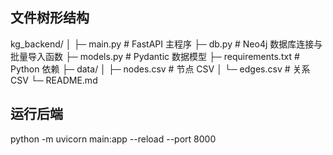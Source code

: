 ## 文件树形结构 
kg_backend/
│
├─ main.py                # FastAPI 主程序
├─ db.py                  # Neo4j 数据库连接与批量导入函数
├─ models.py              # Pydantic 数据模型
├─ requirements.txt       # Python 依赖
├─ data/
│   ├─ nodes.csv          # 节点 CSV
│   └─ edges.csv          # 关系 CSV
└─ README.md
## 运行后端
python -m uvicorn main:app --reload --port 8000